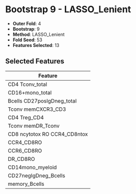 # Bootstrap 9 - LASSO_Lenient

- **Outer Fold**: 4
- **Bootstrap**: 9
- **Method**: LASSO_Lenient
- **Fold Seed**: 53
- **Features Selected**: 13

## Selected Features

| Feature |
|---------|
| CD4 Tconv_total |
| CD16+mono_total |
| Bcells CD27posIgDneg_total |
| Tconv memCXCR3_CD3 |
| CD4 Treg_CD4 |
| Tconv memDR_Tconv |
| CD8 ncytotox RO CCR4_CD8ntox |
| CCR4_CD8RO |
| CCR6_CD8RO |
| DR_CD8RO |
| CD14mono_myeloid |
| CD27negIgDneg_Bcells |
| memory_Bcells |
